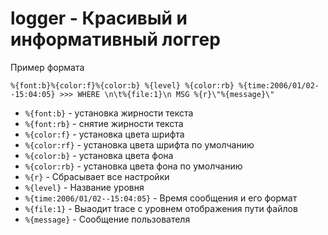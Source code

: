 # logger - Красивый и информативный логгер

Пример формата 

`%{font:b}%{color:f}%{color:b} %{level} %{color:rb} %{time:2006/01/02--15:04:05} >>> WHERE \n\t%{file:1}\n MSG %{r}\"%{message}\"`

* `%{font:b}` - установка жирности текста
* `%{font:rb}` - снятие жирности текста
* `%{color:f}` - установка цвета шрифта
* `%{color:rf}` - установка цвета шрифта по умолчанию
* `%{color:b}` - установка цвета фона
* `%{color:rb}` - установка цвета фона по умолчанию
* `%{r}` - Сбрасывает все настройки
* `%{level}` - Название уровня
* `%{time:2006/01/02--15:04:05}` - Время сообщения и его формат
* `%{file:1}` - Выаодит trace с уровнем отображения пути файлов
* `%{message}` - Сообщение пользователя